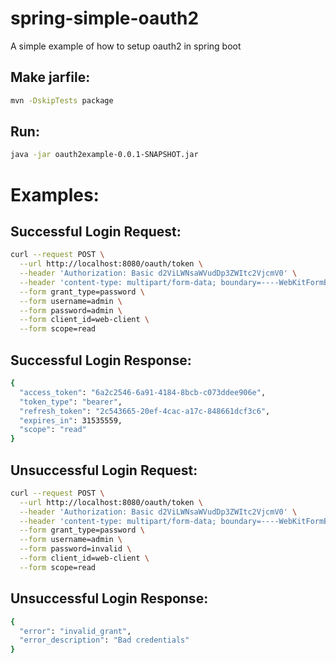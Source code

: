 # spring-simple-oauth2
A simple example of how to setup oauth2 in spring boot


Make jarfile:
----
```bash
mvn -DskipTests package
```

Run:
----
```bash
java -jar oauth2example-0.0.1-SNAPSHOT.jar
```

Examples:
====

Successful Login Request:
----
```bash
curl --request POST \
  --url http://localhost:8080/oauth/token \
  --header 'Authorization: Basic d2ViLWNsaWVudDp3ZWItc2VjcmV0' \
  --header 'content-type: multipart/form-data; boundary=----WebKitFormBoundary7MA4YWxkTrZu0gW' \
  --form grant_type=password \
  --form username=admin \
  --form password=admin \
  --form client_id=web-client \
  --form scope=read
```

Successful Login Response:
----
```bash
{
  "access_token": "6a2c2546-6a91-4184-8bcb-c073ddee906e",
  "token_type": "bearer",
  "refresh_token": "2c543665-20ef-4cac-a17c-848661dcf3c6",
  "expires_in": 31535559,
  "scope": "read"
}
```
 
Unsuccessful Login Request:
----
```bash
curl --request POST \
  --url http://localhost:8080/oauth/token \
  --header 'Authorization: Basic d2ViLWNsaWVudDp3ZWItc2VjcmV0' \
  --header 'content-type: multipart/form-data; boundary=----WebKitFormBoundary7MA4YWxkTrZu0gW' \
  --form grant_type=password \
  --form username=admin \
  --form password=invalid \
  --form client_id=web-client \
  --form scope=read
```

Unsuccessful Login Response:
----
```bash
{
  "error": "invalid_grant",
  "error_description": "Bad credentials"
}
```
 